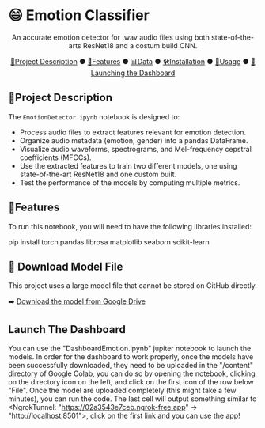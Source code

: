 # 😄 Emotion Classifier

<div align="center">
An accurate emotion detector for .wav audio files using both state-of-the-arts ResNet18 and a costum build CNN.

[🧾Project Description](#project_description) ●  [🧩Features](#features) ● [📊Data](#data) ● [🛠️Installation](#installation) ● [📝Usage](#usage) ● [🚀Launching the Dashboard](#dashboard)

</div>

## 🧾Project Description

The `EmotionDetector.ipynb` notebook is designed to:
- Process audio files to extract features relevant for emotion detection.
- Organize audio metadata (emotion, gender) into a pandas DataFrame.
- Visualize audio waveforms, spectrograms, and Mel-frequency cepstral coefficients (MFCCs).
- Use the extracted features to train two different models, one using state-of-the-art ResNet18 and one custom built.
- Test the performance of the models by computing multiple metrics.
  
## 🧩Features



To run this notebook, you will need to have the following libraries installed:


pip install torch pandas librosa matplotlib seaborn scikit-learn
## 🔗 Download Model File

This project uses a large model file that cannot be stored on GitHub directly.

➡️ [Download the model from Google Drive](https://drive.google.com/drive/folders/1ymERLsYVAziu0meQ8aY08ukcASVVTvTR?usp=sharing)

## Launch The Dashboard

You can use the "DashboardEmotion.ipynb" jupiter notebook to launch the models. In order for the dashboard to work properly, once the models have been successfully downloaded, they need to be uploaded in the "/content" directory of Google Colab, you can do so by opening the notebook, clicking on the directory icon on the left, and click on the first icon of the row below "File". Once the model are uploaded completely (this might take a few minutes), you can run the code. 
The last cell will output something similar to <NgrokTunnel: "https://02a3543e7ceb.ngrok-free.app" -> "http://localhost:8501">, click on the first link and you can use the app!

